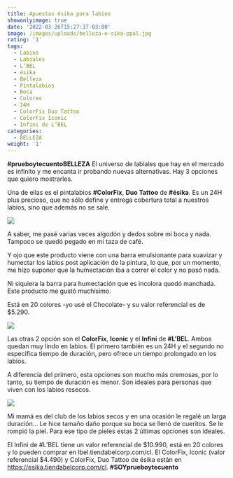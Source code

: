 ```yaml
---
title: Apuestas ésika para labios
showonlyimage: true
date: '2022-03-26T15:27:37-03:00'
image: /images/uploads/belleza-e-sika-ppal.jpg
rating: '1'
tags:
  - Labios
  - Labiales
  - L’BEL
  - ésika
  - Belleza
  - Pintalabios
  - Boca
  - Colores
  - 24H
  - ColorFix Duo Tattoo
  - ColorFix Iconic
  - Infini de L’BEL
categories:
  - BELLEZA
weight: '1'
---
```

**\#prueboytecuentoBELLEZA** El universo de labiales que hay en el mercado es infinito y me encanta ir probando nuevas alternativas. Hay 3 opciones que quiero mostrarles.

<!--more-->

Una de ellas es el pintalabios **\#ColorFix**, **Duo Tattoo** de **\#ésika**. Es un 24H plus precioso, que no sólo define y entrega cobertura total a nuestros labios, sino que además no se sale.



![](/images/uploads/belleza-e-sika-duo-tattoo-.jpg)

A saber, me pasé varias veces algodón y dedos sobre mi boca y nada. Tampoco se quedó pegado en mi taza de café. 

Y ojo que este producto viene con una barra emulsionante para suavizar y humectar los labios post aplicación de la pintura, lo que, por un momento, me hizo suponer que la humectación iba a correr el color y no pasó nada. 



Ni siquiera la barra para humectación que es incolora quedó manchada. Este producto me gustó muchísimo.



Está en 20 colores -yo usé el Chocolate- y su valor referencial es de $5.290.



![](/images/uploads/belleza-e-sika-iconic.jpg)

Las otras 2 opción son el **ColorFix**, **Iconic** y el **Infini** de **\#L’BEL**. Ambos quedan muy lindo en labios. El primero también es un 24H y el segundo no especifica tiempo de duración, pero ofrece un tiempo prolongado en los labios.



A diferencia del primero, esta opciones son mucho más cremosas, por lo tanto, su tiempo de duración es menor. Son ideales para personas que viven con los labios resecos.



![](/images/uploads/belleza-lbel.jpg)

Mi mamá es del club de los labios secos y en una ocasión le regalé un larga duración… Le hice tamaño daño porque su boca se llenó de cueritos. Se le rompió la piel. Para ese tipo de pieles estas 2 últimas opciones son ideales.



El Infini de #L’BEL tiene un valor referencial de $10.990, está en 20 colores y lo pueden comprar en lbel.tiendabelcorp.com/cl. El ColorFix, Iconic (valor referencial $4.490) y ColorFix, Duo Tattoo de ésika están en https://esika.tiendabelcorp.com/cl. **\#SOYprueboytecuento**
